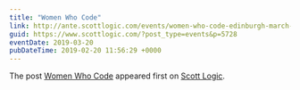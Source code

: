 ```yaml
---
title: "Women Who Code"
link: http://ante.scottlogic.com/events/women-who-code-edinburgh-march-2019/
guid: https://www.scottlogic.com/?post_type=events&p=5728
eventDate: 2019-03-20
pubDateTime: 2019-02-20 11:56:29 +0000
---
```


<p>The post <a rel="nofollow" href="http://ante.scottlogic.com/events/women-who-code-edinburgh-march-2019/">Women Who Code</a> appeared first on <a rel="nofollow" href="http://ante.scottlogic.com">Scott Logic</a>.</p>